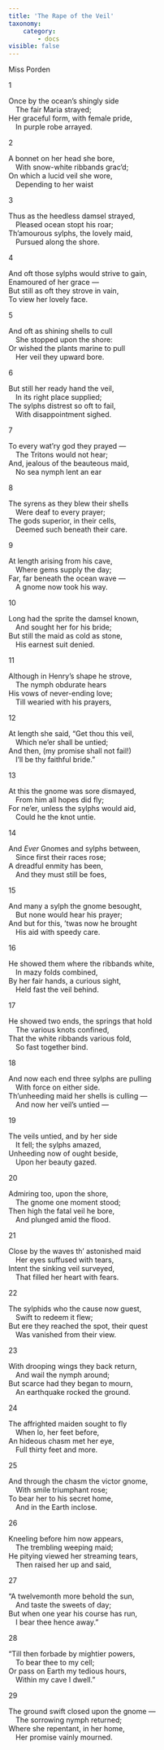 ```yaml
---
title: 'The Rape of the Veil'
taxonomy:
    category:
        - docs
visible: false
---
```


<div class="author">Miss Porden</div>

1  
  
Once by the ocean’s shingly side  
&emsp;The fair Maria strayed;  
Her graceful form, with female pride,  
&emsp;In purple robe arrayed.  
  
2  
  
A bonnet on her head she bore,  
&emsp;With snow-white ribbands grac’d;  
On which a lucid veil she wore,  
&emsp;Depending to her waist  
  
3  
  
Thus as the heedless damsel strayed,  
&emsp;Pleased ocean stopt his roar;  
Th’amourous sylphs, the lovely maid,  
&emsp;Pursued along the shore.  
  
4  
  
And oft those sylphs would strive to gain,  
Enamoured of her grace —  
But still as oft they strove in vain,  
To view her lovely face.  
  
5  
  
And oft as shining shells to cull  
&emsp;She stopped upon the shore:  
Or wished the plants marine to pull  
&emsp;Her veil they upward bore.  
  
6  
  
But still her ready hand the veil,  
&emsp;In its right place supplied;  
The sylphs distrest so oft to fail,  
&emsp;With disappointment sighed.  
  
7  
  
To every wat’ry god they prayed —  
&emsp;The Tritons would not hear;  
And, jealous of the beauteous maid,  
&emsp;No sea nymph lent an ear  
  
8  
  
The syrens as they blew their shells  
&emsp;Were deaf to every prayer;  
The gods superior, in their cells,  
&emsp;Deemed such beneath their care.  
  
9  
  
At length arising from his cave,  
&emsp;Where gems supply the day;  
Far, far beneath the ocean wave —  
&emsp;A gnome now took his way.  
  
10  
  
Long had the sprite the damsel known,  
&emsp;And sought her for his bride;  
But still the maid as cold as stone,  
&emsp;His earnest suit denied.  
  
11  
  
Although in Henry’s shape he strove,  
&emsp;The nymph obdurate hears  
His vows of never-ending love;  
&emsp;Till wearied with his prayers,  
  
12  
  
At length she said, “Get thou this veil,  
&emsp;Which ne’er shall be untied;  
And then, (my promise shall not fail!)  
&emsp;I’ll be thy faithful bride.”  
  
13  
  
At this the gnome was sore dismayed,  
&emsp;From him all hopes did fly;  
For ne’er, unless the sylphs would aid,  
&emsp;Could he the knot untie.  
 
14  
  
And *Ever* Gnomes and sylphs between,  
&emsp;Since first their races rose;  
A dreadful enmity has been,  
&emsp;And they must still be foes,  
  
15  
  
And many a sylph the gnome besought,   
&emsp;But none would hear his prayer;  
And but for this, ’twas now he brought  
&emsp;His aid with speedy care.  
  
16  
  
He showed them where the ribbands white,  
&emsp;In mazy folds combined,  
By her fair hands, a curious sight,  
&emsp;Held fast the veil behind.  
  
17  
  
He showed two ends, the springs that hold  
&emsp;The various knots confined,  
That the white ribbands various fold,  
&emsp;So fast together bind.  
  
18  
  
And now each end three sylphs are pulling  
&emsp;With force on either side.  
Th’unheeding maid her shells is culling —  
&emsp;And now her veil’s untied —  
  
19  
  
The veils untied, and by her side  
&emsp;It fell; the sylphs amazed,  
Unheeding now of ought beside,  
&emsp;Upon her beauty gazed.  
  
20  
  
Admiring too, upon the shore,  
&emsp;The gnome one moment stood;  
Then high the fatal veil he bore,  
&emsp;And plunged amid the flood.  
  
21  
  
Close by the waves th’ astonished maid  
&emsp;Her eyes suffused with tears,  
Intent the sinking veil surveyed,  
&emsp;That filled her heart with fears.  
  
22  
  
The sylphids who the cause now guest,  
&emsp;Swift to redeem it flew;  
But ere they reached the spot, their quest  
&emsp;Was vanished from their view.  
  
23  
  
With drooping wings they back return,  
&emsp;And wail the nymph around;  
But scarce had they began to mourn,  
&emsp;An earthquake rocked the ground.  
  
24  
  
The affrighted maiden sought to fly  
&emsp;When lo, her feet before,  
An hideous chasm met her eye,  
&emsp;Full thirty feet and more.  
  
25  
  
And through the chasm the victor gnome,  
&emsp;With smile triumphant rose;  
To bear her to his secret home,  
&emsp;And in the Earth inclose.  
  
26  
  
Kneeling before him now appears,  
&emsp;The trembling weeping maid;  
He pitying viewed her streaming tears,  
&emsp;Then raised her up and said,  
  
27  
  
“A twelvemonth more behold the sun,  
&emsp;And taste the sweets of day;  
But when one year his course has run,  
&emsp;I bear thee hence away.”  
  
28  
  
“Till then forbade by mightier powers,  
&emsp;To bear thee to my cell;  
Or pass on Earth my tedious hours,  
&emsp;Within my cave I dwell.”  
  
29  
  
The ground swift closed upon the gnome —  
&emsp;The sorrowing nymph returned;  
Where she repentant, in her home,  
&emsp;Her promise vainly mourned.